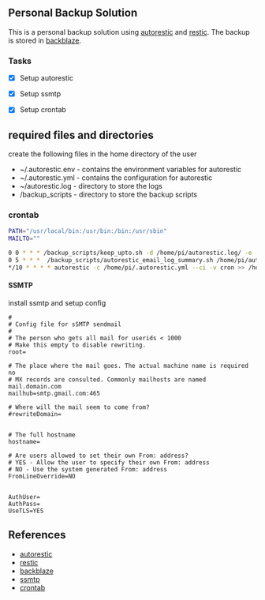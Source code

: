 ## Personal Backup Solution

This is a personal backup solution using [autorestic](http://autorestic.vercel.app/) and [restic](https://restic.readthedocs.io/en/latest/). The backup is stored in [backblaze](https://www.backblaze.com/).

### Tasks
- [x] Setup autorestic
- [x] Setup ssmtp
- [x] Setup crontab


## required files and directories

create the following files in the home directory of the user

- ~/.autorestic.env - contains the environment variables for autorestic
- ~/.autorestic.yml - contains the configuration for autorestic
- ~/autorestic.log - directory to store the logs
- /backup_scripts - directory to store the backup scripts

 ### crontab
```bash
PATH="/usr/local/bin:/usr/bin:/bin:/usr/sbin"
MAILTO=""

0 0 * * * /backup_scripts/keep_upto.sh -d /home/pi/autorestic.log/ -e .log -k 7 --skip-safe-check
0 5 * * *  /backup_scripts/autorestic_email_log_summary.sh /home/pi/autorestic.log/`date +\%Y\%m\%d`-cron.log
*/10 * * * * autorestic -c /home/pi/.autorestic.yml --ci -v cron >> /home/pi/autorestic.log/`date +\%Y\%m\%d`-cron.log &2>1
```

#### SSMTP 
install ssmtp and setup config

```
#
# Config file for sSMTP sendmail
#
# The person who gets all mail for userids < 1000
# Make this empty to disable rewriting.
root=

# The place where the mail goes. The actual machine name is required no
# MX records are consulted. Commonly mailhosts are named mail.domain.com
mailhub=smtp.gmail.com:465

# Where will the mail seem to come from?
#rewriteDomain=


# The full hostname
hostname=

# Are users allowed to set their own From: address?
# YES - Allow the user to specify their own From: address
# NO - Use the system generated From: address
FromLineOverride=NO


AuthUser=
AuthPass=
UseTLS=YES
```
## References
- [autorestic](http://autorestic.vercel.app/)
- [restic](https://restic.readthedocs.io/en/latest/)
- [backblaze](https://www.backblaze.com/)
- [ssmtp](https://wiki.archlinux.org/title/SSMTP)
- [crontab](https://crontab.guru/)

